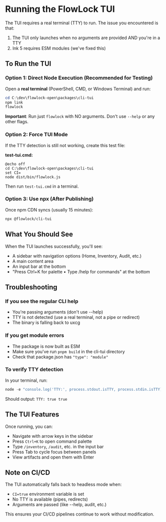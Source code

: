 # Running the FlowLock TUI

The TUI requires a real terminal (TTY) to run. The issue you encountered is that:
1. The TUI only launches when no arguments are provided AND you're in a TTY
2. Ink 5 requires ESM modules (we've fixed this)

## To Run the TUI

### Option 1: Direct Node Execution (Recommended for Testing)
Open a **real terminal** (PowerShell, CMD, or Windows Terminal) and run:

```powershell
cd C:\dev\flowlock-open\packages\cli-tui
npm link
flowlock
```

**Important**: Run just `flowlock` with NO arguments. Don't use `--help` or any other flags.

### Option 2: Force TUI Mode
If the TTY detection is still not working, create this test file:

**test-tui.cmd:**
```batch
@echo off
cd C:\dev\flowlock-open\packages\cli-tui
set CI=
node dist/bin/flowlock.js
```

Then run `test-tui.cmd` in a terminal.

### Option 3: Use npx (After Publishing)
Once npm CDN syncs (usually 15 minutes):
```bash
npx @flowlock/cli-tui
```

## What You Should See

When the TUI launches successfully, you'll see:
- A sidebar with navigation options (Home, Inventory, Audit, etc.)
- A main content area
- An input bar at the bottom
- "Press Ctrl+K for palette • Type /help for commands" at the bottom

## Troubleshooting

### If you see the regular CLI help
- You're passing arguments (don't use --help)
- TTY is not detected (use a real terminal, not a pipe or redirect)
- The binary is falling back to uxcg

### If you get module errors
- The package is now built as ESM
- Make sure you've run `pnpm build` in the cli-tui directory
- Check that package.json has `"type": "module"`

### To verify TTY detection
In your terminal, run:
```powershell
node -e "console.log('TTY:', process.stdout.isTTY, process.stdin.isTTY)"
```
Should output: `TTY: true true`

## The TUI Features

Once running, you can:
- Navigate with arrow keys in the sidebar
- Press `Ctrl+K` to open command palette
- Type `/inventory`, `/audit`, etc. in the input bar
- Press Tab to cycle focus between panels
- View artifacts and open them with Enter

## Note on CI/CD

The TUI automatically falls back to headless mode when:
- `CI=true` environment variable is set
- No TTY is available (pipes, redirects)
- Arguments are passed (like --help, audit, etc.)

This ensures your CI/CD pipelines continue to work without modification.